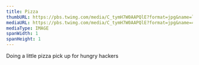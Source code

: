 ```yaml
---
title: Pizza
thumbURL: https://pbs.twimg.com/media/C_tymH7W0AAPQlE?format=jpg&name=large
mediaURL: https://pbs.twimg.com/media/C_tymH7W0AAPQlE?format=jpg&name=4096x4096
mediaType: IMAGE
spanWidth: 1
spanHeight: 1
---
```


Doing a little pizza pick up for hungry hackers